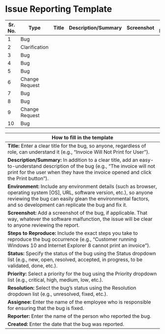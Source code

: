 # Issue Reporting Template

<table><thead><tr><th width="116">Sr. No.</th><th width="169">Type</th><th>Title</th><th width="203">Description/Summary</th><th>Screenshot</th><th>Steps to Reproduce</th><th>Status</th><th>Priority</th><th>Resolution</th><th>Assignee</th><th>Reporter</th><th>Created</th></tr></thead><tbody><tr><td>1</td><td>Bug</td><td></td><td></td><td></td><td></td><td></td><td></td><td></td><td></td><td></td><td></td></tr><tr><td>2</td><td>Clarification</td><td></td><td></td><td></td><td></td><td></td><td></td><td></td><td></td><td></td><td></td></tr><tr><td>3</td><td>Bug</td><td></td><td></td><td></td><td></td><td></td><td></td><td></td><td></td><td></td><td></td></tr><tr><td>4</td><td>Bug</td><td></td><td></td><td></td><td></td><td></td><td></td><td></td><td></td><td></td><td></td></tr><tr><td>5</td><td>Bug</td><td></td><td></td><td></td><td></td><td></td><td></td><td></td><td></td><td></td><td></td></tr><tr><td>6</td><td>Change Request</td><td></td><td></td><td></td><td></td><td></td><td></td><td></td><td></td><td></td><td></td></tr><tr><td>7</td><td>Bug</td><td></td><td></td><td></td><td></td><td></td><td></td><td></td><td></td><td></td><td></td></tr><tr><td>8</td><td>Bug</td><td></td><td></td><td></td><td></td><td></td><td></td><td></td><td></td><td></td><td></td></tr><tr><td>9</td><td>Change Request</td><td></td><td></td><td></td><td></td><td></td><td></td><td></td><td></td><td></td><td></td></tr><tr><td>10</td><td>Bug</td><td></td><td></td><td></td><td></td><td></td><td></td><td></td><td></td><td></td><td></td></tr></tbody></table>

| How to fill in the template                                                                                                                                                                                                                           |
| ----------------------------------------------------------------------------------------------------------------------------------------------------------------------------------------------------------------------------------------------------- |
| **Title:** Enter a clear title for the bug, so anyone, regardless of role, can understand it (e.g., “Invoice Will Not Print for User”).                                                                                                               |
| **Description/Summary:** In addition to a clear title, add an easy-to-understand description of the bug (e.g., “The invoice will not print for the user when they have the invoice opened and click the Print button”).                               |
| **Environment:** Include any environment details (such as browser, operating system \[OS], URL, software version, etc.), so anyone reviewing the bug can easily glean the environmental factors, and so development can replicate the bug and fix it. |
| **Screenshot:** Add a screenshot of the bug, if applicable. That way, whatever the software malfunction, the issue will be clear to anyone reviewing the report.                                                                                      |
| **Steps to Reproduce:** Include the exact steps you take to reproduce the bug occurrence (e.g., “Customer running Windows 10 and Internet Explorer 8 cannot print an invoice”).                                                                       |
| **Status:** Specify the status of the bug using the Status dropdown list (e.g., new, open, resolved, accepted, in progress, to be validated, done, etc.).                                                                                             |
| **Priority:** Select a priority for the bug using the Priority dropdown list (e.g., critical, high, medium, low, etc.).                                                                                                                               |
| **Resolution:** Select the bug’s status using the Resolution dropdown list (e.g., unresolved, fixed, etc.).                                                                                                                                           |
| **Assignee:** Enter the name of the employee who is responsible for ensuring that the bug is fixed.                                                                                                                                                   |
| **Reporter:** Enter the name of the person who reported the bug.                                                                                                                                                                                      |
| **Created:** Enter the date that the bug was reported.                                                                                                                                                                                                |
